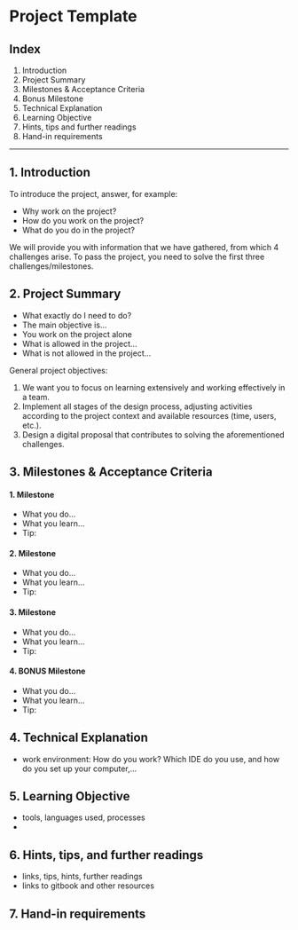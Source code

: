 # Project Template

## Index
1. Introduction
2. Project Summary
3. Milestones & Acceptance Criteria
4. Bonus Milestone
5. Technical Explanation
6. Learning Objective
7. Hints, tips and further readings
8. Hand-in requirements

----------

## 1. Introduction

To introduce the project, answer, for example:
- Why work on the project?
- How do you work on the project?
- What do you do in the project?

We will provide you with information that we have gathered, from which 4 challenges arise. To pass the project, you need to solve the first three challenges/milestones. 


## 2. Project Summary
- What exactly do I need to do?
- The main objective is...
- You work on the project alone
- What is allowed in the project...
- What is not allowed in the project...


General project objectives:
1. We want you to focus on learning extensively and working effectively in a team.
2. Implement all stages of the design process, adjusting activities according to the project context and available resources (time, users, etc.).
3. Design a digital proposal that contributes to solving the aforementioned challenges.
  
## 3. Milestones & Acceptance Criteria

#### 1. Milestone
- What you do...
- What you learn...
- Tip:

#### 2. Milestone
- What you do...
- What you learn...
- Tip:

  
#### 3. Milestone
- What you do...
- What you learn...
- Tip:
  
#### 4. BONUS Milestone
- What you do...
- What you learn...
- Tip:

## 4. Technical Explanation

- work environment: How do you work? Which IDE do you use, and how do you set up your computer,...

## 5. Learning Objective
- tools, languages used, processes
- 

## 6. Hints, tips, and further readings

- links, tips, hints, further readings
- links to gitbook and other resources

## 7. Hand-in requirements
